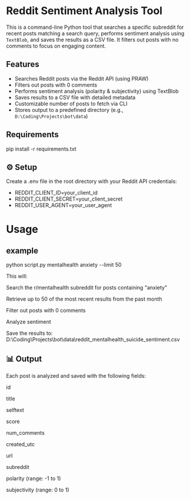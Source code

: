 # Reddit Sentiment Analysis Tool

This is a command-line Python tool that searches a specific subreddit for recent posts matching a search query, performs sentiment analysis using `TextBlob`, and saves the results as a CSV file. It filters out posts with no comments to focus on engaging content.

## Features

- Searches Reddit posts via the Reddit API (using PRAW)
- Filters out posts with 0 comments
- Performs sentiment analysis (polarity & subjectivity) using TextBlob
- Saves results to a CSV file with detailed metadata
- Customizable number of posts to fetch via CLI
- Stores output to a predefined directory (e.g., `D:\Coding\Projects\bot\data`)

## Requirements
pip install -r requirements.txt 

## ⚙️ Setup
Create a .env file in the root directory with your Reddit API credentials:
- REDDIT_CLIENT_ID=your_client_id
- REDDIT_CLIENT_SECRET=your_client_secret
- REDDIT_USER_AGENT=your_user_agent


# Usage
## example
python script.py mentalhealth anxiety --limit 50

This will:

Search the r/mentalhealth subreddit for posts containing "anxiety"

Retrieve up to 50 of the most recent results from the past month

Filter out posts with 0 comments

Analyze sentiment

Save the results to:
D:\Coding\Projects\bot\data\reddit_mentalhealth_suicide_sentiment.csv

## 📊 Output
Each post is analyzed and saved with the following fields:

id

title

selftext

score

num_comments

created_utc

url

subreddit

polarity (range: -1 to 1)

subjectivity (range: 0 to 1)
